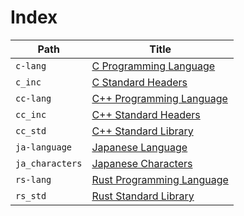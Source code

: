 
# Index

| Path            | Title                                              |
| --------------- | -------------------------------------------------- |
| `c-lang`        | [C Programming Language](<./c-lang/README.md>)     |
| `c_inc`         | [C Standard Headers](<./c_inc/README.md>)          |
| `cc-lang`       | [C++ Programming Language](<./cc-lang/README.md>)  |
| `cc_inc`        | [C++ Standard Headers](<./cc_inc/README.md>)       |
| `cc_std`        | [C++ Standard Library](<./cc_std/README.md>)       |
| `ja-language`   | [Japanese Language](<./ja-language/README.md>)     |
| `ja_characters` | [Japanese Characters](<./ja_characters/README.md>) |
| `rs-lang`       | [Rust Programming Language](<./rs-lang/README.md>) |
| `rs_std`        | [Rust Standard Library](<./rs_std/README.md>)      |
